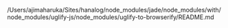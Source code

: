 /Users/ajimaharuka/Sites/hanalog/node_modules/jade/node_modules/with/node_modules/uglify-js/node_modules/uglify-to-browserify/README.md